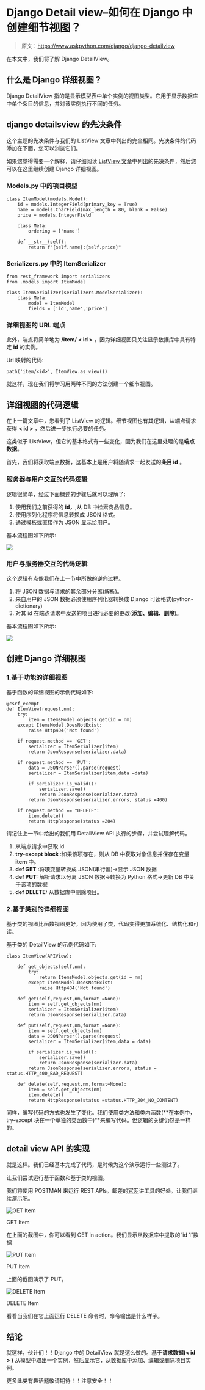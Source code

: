 # Django Detail view–如何在 Django 中创建细节视图？

> 原文：<https://www.askpython.com/django/django-detailview>

在本文中，我们将了解 Django DetailView。

## 什么是 Django 详细视图？

Django DetailView 指的是显示模型表中单个实例的视图类型。它用于显示数据库中单个条目的信息，并对该实例执行不同的任务。

## django detailsview 的先决条件

这个主题的先决条件与我们的 ListView 文章中列出的完全相同。先决条件的代码添加在下面，您可以浏览它们。

如果您觉得需要一个解释，请仔细阅读 [ListView 文章](https://www.askpython.com/django/django-listview)中列出的先决条件，然后您可以在这里继续创建 Django 详细视图。

### Models.py 中的项目模型

```
class ItemModel(models.Model):
    id = models.IntegerField(primary_key = True)
    name = models.CharField(max_length = 80, blank = False)
    price = models.IntegerField

    class Meta:
        ordering = ['name']

    def __str__(self):
        return f"{self.name}:{self.price}"

```

### Serializers.py 中的 ItemSerializer

```
from rest_framework import serializers
from .models import ItemModel

class ItemSerializer(serializers.ModelSerializer):
    class Meta:
        model = ItemModel
        fields = ['id',name','price']

```

### 详细视图的 URL 端点

此外，端点将简单地为 **/item/ < id >** ，因为详细视图只关注显示数据库中具有特定 **id** 的实例。

Url 映射的代码:

```
path('item/<id>', ItemView.as_view())

```

就这样，现在我们将学习用两种不同的方法创建一个细节视图。

## 详细视图的代码逻辑

在上一篇文章中，您看到了 ListView 的逻辑。细节视图也有其逻辑，从端点请求获得 **< id >** ，然后进一步执行必要的任务。

这类似于 ListView，但它的基本格式有一些变化，因为我们在这里处理的是**端点数据**。

首先，我们将获取端点数据，这基本上是用户将随请求一起发送的**条目 id** 。

### **服务器与用户交互的代码逻辑**

逻辑很简单，经过下面概述的步骤后就可以理解了:

1.  使用我们之前获得的 **id，**,从 DB 中检索商品信息。
2.  使用序列化程序将信息转换成 JSON 格式。
3.  通过模板或直接作为 JSON 显示给用户。

基本流程图如下所示:

![](img/1101b1000620ccf9003bedbbc6158745.png)

### 用户与服务器交互的代码逻辑

这个逻辑有点像我们在上一节中所做的逆向过程。

1.  将 JSON 数据与请求的其余部分分离(解析)。
2.  来自用户的 JSON 数据必须使用序列化器转换成 Django 可读格式(python-dictionary)
3.  对其 id 在端点请求中发送的项目进行必要的更改(**添加、编辑、删除**)。

基本流程图如下所示:

![](img/e8ffcdcbe39ad84b5083cc7d3e494ce6.png)

## **创建 Django 详细视图**

### 1.**基于功能的详细视图**

基于函数的详细视图的示例代码如下:

```
@csrf_exempt
def ItemView(request,nm):
    try: 
        item = ItemsModel.objects.get(id = nm)
    except ItemsModel.DoesNotExist:
        raise Http404('Not found')

    if request.method == 'GET':
        serializer = ItemSerializer(item)
        return JsonResponse(serializer.data)

    if request.method == 'PUT':
        data = JSONParser().parse(request)
        serializer = ItemSerializer(item,data =data)

        if serializer.is_valid():
            serializer.save()
            return JsonResponse(serializer.data)
        return JsonResponse(serializer.errors, status =400)

    if request.method == "DELETE":
        item.delete()
        return HttpResponse(status =204)

```

请记住上一节中给出的我们用 DetailView API 执行的步骤，并尝试理解代码。

1.  从端点请求中获取 id
2.  **try-except block** :如果该项存在，则从 DB 中获取对象信息并保存在变量 **item** 中。
3.  **def GET** :将**项**变量转换成 JSON(串行器)→显示 JSON 数据
4.  **def PUT:** 解析请求以分离 JSON 数据→转换为 Python 格式→更新 DB 中关于该项的数据
5.  **def DELETE:** 从数据库中删除项目。

### 2.**基于类别的详细视图**

基于类的视图比函数视图更好，因为使用了类，代码变得更加系统化、结构化和可读。

基于类的 DetailView 的示例代码如下:

```
class ItemView(APIView):

    def get_objects(self,nm):
        try: 
            return ItemsModel.objects.get(id = nm)
        except ItemsModel.DoesNotExist:
            raise Http404('Not found')

    def get(self,request,nm,format =None):
        item = self.get_objects(nm)
        serializer = ItemSerializer(item)
        return JsonResponse(serializer.data)

    def put(self,request,nm,format =None):
        item = self.get_objects(nm)
        data = JSONParser().parse(request)
        serializer = ItemSerializer(item,data = data)

        if serializer.is_valid():
            serializer.save()
            return JsonResponse(serializer.data)
        return JsonResponse(serializer.errors, status = status.HTTP_400_BAD_REQUEST)

    def delete(self,request,nm,format=None):
        item = self.get_objects(nm)
        item.delete()
        return HttpResponse(status =status.HTTP_204_NO_CONTENT)

```

同样，编写代码的方式也发生了变化。我们使用类方法和类内函数(**在本例中，try-except 块在一个单独的类函数中)**来编写代码。但逻辑的关键仍然是一样的。

## **detail view API 的实现**

就是这样。我们已经基本完成了代码，是时候为这个演示运行一些测试了。

让我们尝试运行基于函数和基于类的视图。

我们将使用 POSTMAN 来运行 REST APIs。邮差的[官网](https://www.postman.com/api-platform/meet-postman)讲工具的好处。让我们继续演示吧。

![GET Item ](img/a1953472c352e4a0511f21ad71d426fb.png)

GET Item

在上面的截图中，你可以看到 GET in action。我们显示从数据库中提取的“id 1”数据

![PUT Item ](img/99a8967dfde1bd1ddb3c157df6cadff9.png)

PUT Item

上面的截图演示了 PUT。

![DELETE Item ](img/2c38a46898050813f2e794f27d6e2f4b.png)

DELETE Item

看看当我们在它上面运行 DELETE 命令时，命令输出是什么样子。

## **结论**

就这样，伙计们！！Django 中的 DetailView 就是这么做的。基于**请求数据(< id > )** 从模型中取出一个实例，然后显示它，从数据库中添加、编辑或删除项目实例。

更多此类有趣话题敬请期待！！注意安全！！